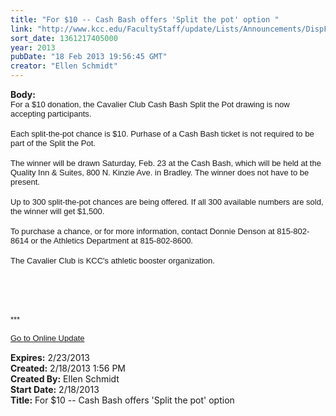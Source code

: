 ```yaml
---
title: "For $10 -- Cash Bash offers 'Split the pot' option "
link: "http://www.kcc.edu/FacultyStaff/update/Lists/Announcements/DispForm.aspx?ID=998"
sort_date: 1361217405000
year: 2013
pubDate: "18 Feb 2013 19:56:45 GMT"
creator: "Ellen Schmidt"
---
```


<div><b>Body:</b> <div class="ExternalClassEC3D7C1527C541AAA5C9E07763EF9519">
<div>
<p style="margin:0in 0in 0pt" class="MsoNormal"><span style="font-family:'Arial', 'sans-serif'"><font size="2" face="">For a $10 donation, the </font></span><span style="font-family:'Arial', 'sans-serif'"><font size="2" face="">Cavalier Club Cash Bash Split the Pot drawing is now accepting participants.</font></span></p>
<p style="margin:0in 0in 0pt" class="MsoNormal"><span style="font-family:'Arial', 'sans-serif'"><font size="2" face=""></font></span> </p>
<p style="margin:0in 0in 0pt" class="MsoNormal"><span style="font-family:'Arial', 'sans-serif'"><font size="2" face="">Each split-the-pot chance is $10. Purhase of a Cash Bash ticket is not required to be part of the Split the Pot. </font></span></p>
<p style="margin:0in 0in 0pt" class="MsoNormal"><span style="font-family:'Arial', 'sans-serif'"><font size="2" face=""></font></span> </p>
<p style="margin:0in 0in 0pt" class="MsoNormal"><span style="font-family:'Arial', 'sans-serif'"><font size="2" face="">The winner will be drawn </font></span><span style="font-family:'Arial', 'sans-serif'"><font size="2" face="">Saturday, Feb. 23 at the Cash Bash, which will be held at the Quality Inn &amp; Suites, 800 N. Kinzie Ave. in Bradley. The winner does not have to be present.</font></span></p>
<p style="margin:0in 0in 0pt" class="MsoNormal"><span style="font-family:'Arial', 'sans-serif'"></span> </p>
<p style="margin:0in 0in 0pt" class="MsoNormal"><span style="font-family:'Arial', 'sans-serif'"><font size="2">Up to 300 split-the-pot chances are being offered. If all 300 available numbers are sold, the winner will get $1,500.</font></span></p>
<p style="margin:0in 0in 0pt" class="MsoNormal"><span style="font-family:'Arial', 'sans-serif'"><font size="2" face=""></font></span> </p>
<p style="margin:0in 0in 0pt" class="MsoNormal"><span style="font-family:'Arial', 'sans-serif'"><font size="2" face="">To purchase a chance, or for more information, contact Donnie Denson at 815-802-8614 or the Athletics Department at 815-802-8600.</font></span></p>
<p style="margin:0in 0in 0pt" class="MsoNormal"><span style="font-family:'Arial', 'sans-serif'"><font size="2"></font></span> </p>
<p style="margin:0in 0in 0pt" class="MsoNormal"><span style="font-family:'Arial', 'sans-serif'"><font size="2"><span style="font-family:'Arial', 'sans-serif'"><font size="2" face="">The Cavalier Club is KCC's athletic booster organization. </font></span></font></span></p>
<p style="margin:0in 0in 0pt" class="MsoNormal"><span style="font-family:'Arial', 'sans-serif'"><font size="2"><span style="font-family:'Arial', 'sans-serif'"></span></font></span> </p>
<p style="margin:0in 0in 0pt" class="MsoNormal"><span style="font-family:'Arial', 'sans-serif'"><font size="2"><span style="font-family:'Arial', 'sans-serif'"></span></font></span> </p><span style="font-family:'Arial', 'sans-serif'"><font size="2"><span style="font-family:'Arial', 'sans-serif'">
<div><br />
<div><font size="2"></font> </div>
<div><font size="2"></font> </div>
<div><font size="2">***</font></div>
<div><font size="2"></font> </div>
<div><font size="2"><a href="/FacultyStaff/update/Pages/dailyupdate.aspx">Go to Online Update</a></font><font size="2"></font></div>
<div><font size="2"></font> </div></div></span></font></span></div></div></div>
<div><b>Expires:</b> 2/23/2013</div>
<div><b>Created:</b> 2/18/2013 1:56 PM</div>
<div><b>Created By:</b> Ellen Schmidt</div>
<div><b>Start Date:</b> 2/18/2013</div>
<div><b>Title:</b> For $10 -- Cash Bash offers &#39;Split the pot&#39; option </div>
